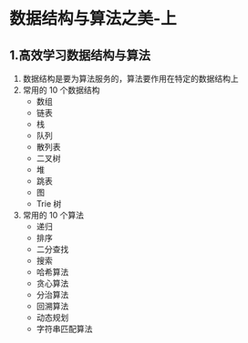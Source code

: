 # 数据结构与算法之美-上

## 1.高效学习数据结构与算法

1. 数据结构是要为算法服务的，算法要作用在特定的数据结构上
2. 常用的 10 个数据结构
   - 数组
   - 链表
   - 栈
   - 队列
   - 散列表
   - 二叉树
   - 堆
   - 跳表
   - 图
   - Trie 树
3. 常用的 10 个算法
   - 递归
   - 排序
   - 二分查找
   - 搜索
   - 哈希算法
   - 贪心算法
   - 分治算法
   - 回溯算法
   - 动态规划
   - 字符串匹配算法
